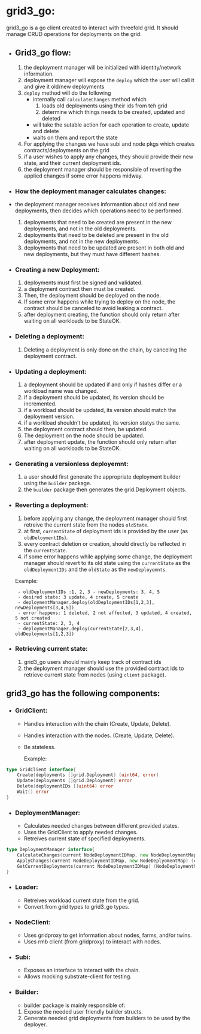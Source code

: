 # **grid3_go:**

grid3_go is a go client created to interact with threefold grid. It should manage CRUD operations for deployments on the grid.

- ## **Grid3_go flow:**

  1. the deployment manager will be initialized with identity/network information.
  2. deployment manager will expose the `deploy` which the user will call it and give it old/new deployments
  3. `deploy` method will do the following
     - internally call `calculateChanges` method which
       1. loads old deployments using their ids from teh grid
       2. determine which things needs to be created, updated and deleted
     - will take the sutable action for each operation to create, update and delete
     - waits on them and report the state
  4. For applying the changes we have subi and node pkgs which creates contracts/deployments on the grid
  5. if a user wishes to apply any changes, they should provide their new state, and their current deployment ids.
  6. the deployment manager should be responsible of reverting the applied changes if some error happens midway.

- ### **How the deployment manager calculates changes:**

- the deployment manager receives informantion about old and new deployments, then decides which operations need to be performed.

  1. deployments that need to be created are present in the new deployments, and not in the old deployments.
  2. deployments that need to be deleted are present in the old deployments, and not in the new deployments.
  3. deployments that need to be updated are present in both old and new deployments, but they must have different hashes.

- ### **Creating a new Deployment:**

  1. deployments must first be signed and validated.
  2. a deployment contract then must be created.
  3. Then, the deployment should be deployed on the node.
  4. If some error happens while trying to deploy on the node, the contract should be canceled to avoid leaking a contract.
  5. after deployment creating, the function should only return after waiting on all workloads to be StateOK.

- ### **Deleting a deployment:**

  1. Deleting a deployment is only done on the chain, by canceling the deployment contract.

- ### **Updating a deployment:**

  1. a deployment should be updated if and only if hashes differ or a workload name was changed.
  2. if a deployment should be updated, its version should be incremented.
  3. if a workload should be updated, its version should match the deployment version.
  4. if a workload shouldn't be updated, its version statys the same.
  5. the deployment contract should then, be updated.
  6. The deployment on the node should be updated.
  7. after deployment update, the function should only return after waiting on all workloads to be StateOK.

- ### **Generating a versionless deployemnt:**

  1. a user should first generate the appropriate deployment builder using the `builder` package.
  2. the `builder` package then generates the grid.Deployment objects.

- ### **Reverting a deployment:**

  1. before applying any change, the deployment manager should first retreive the current state from the nodes `oldState`.
  2. at first, `currentState` of deployment ids is provided by the user (as `oldDeloymentIDs`).
  3. every contract deletion or creation, should directly be reflected in the `currentState`.
  4. if some error happens while applying some change, the deployment manager should revert to its old state using the `currentState` as the `oldDeploymentIDs` and the `oldState` as the `newDeployemnts`.

    Example:

       - oldDeploymentIDs :1, 2, 3 - newDeployments: 3, 4, 5
       - desired state: 3 update, 4 create, 5 create
       - deploymentManager.deploy(oldDeploymentIDs[1,2,3], newDeployments[3,4,5])
       - error happens: 1 deleted, 2 not affected, 3 updated, 4 created, 5 not created
       - currentState: 2, 3, 4
       - deploymentManager.deploy(currentState[2,3,4], oldDeployments[1,2,3])

- ### **Retrieving current state:**

  1. grid3_go users should mainly keep track of contract ids
  2. the deployment manager should use the provided contract ids to retrieve current state from nodes (using `client` package).
  
## **grid3_go has the following components:**

- ### **GridClient:**

  - Handles interaction with the chain (Create, Update, Delete).
  - Handles interaction with the nodes. (Create, Update, Delete).
  - Be stateless.

    Example:

```go
type GridClient interface{
    Create(deployments []grid.Deployment) (uint64, error)
    Update(deployments []grid.Deployment) error
    Delete(deploymentIDs []uint64) error
    Wait() error
}
```

- ### **DeploymentManager:**

  - Calculates needed changes between different provided states.
  - Uses the GridClient to apply needed changes.
  - Retreives current state of specified deployments.

```go
type DeploymentManager interface{
    CalculateChanges(current NodeDeploymentIDMap, new NodeDeploymentMap) ([]create, []update, []delete, error)
    ApplyChanges(current NodeDeploymentIDMap, new NodeDeplyomentMap) (current NodeDeploymentIDMap,error)
    GetCurrentDeployments(current NodeDeploymentIDMap) (NodeDeploymentMap, error)
}
```

- ### **Loader:**

  - Retreives workload current state from the grid.
  - Convert from grid types to grid3_go types.

- ### **NodeClient:**

  - Uses gridproxy to get information about nodes, farms, and/or twins.
  - Uses rmb client (from gridproxy) to interact with nodes.

- ### **Subi:**

  - Exposes an interface to interact with the chain.
  - Allows mocking substrate-client for testing.

- ### **Builder:**

  - builder package is mainly responsible of:

  1. Expose the needed user friendly builder structs.
  2. Generate needed grid deployments from builders to be used by the deployer.
